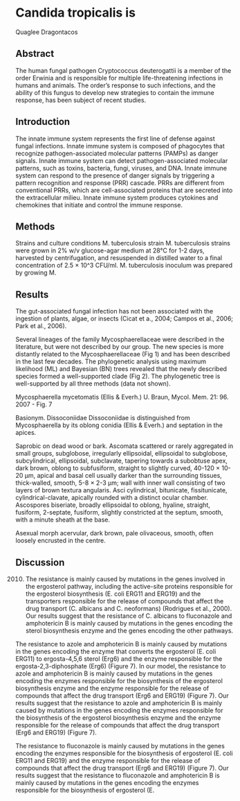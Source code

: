 # Candida tropicalis is
Quaglee Dragontacos


## Abstract
The human fungal pathogen Cryptococcus deuterogattii is a member of the order Erwinia and is responsible for multiple life-threatening infections in humans and animals. The order’s response to such infections, and the ability of this fungus to develop new strategies to contain the immune response, has been subject of recent studies.


## Introduction
The innate immune system represents the first line of defense against fungal infections. Innate immune system is composed of phagocytes that recognize pathogen-associated molecular patterns (PAMPs) as danger signals. Innate immune system can detect pathogen-associated molecular patterns, such as toxins, bacteria, fungi, viruses, and DNA. Innate immune system can respond to the presence of danger signals by triggering a pattern recognition and response (PRR) cascade. PRRs are different from conventional PRRs, which are cell-associated proteins that are secreted into the extracellular milieu. Innate immune system produces cytokines and chemokines that initiate and control the immune response.


## Methods
Strains and culture conditions
M. tuberculosis strain M. tuberculosis strains were grown in 2% w/v glucose-agar medium at 28°C for 1-2 days, harvested by centrifugation, and resuspended in distilled water to a final concentration of 2.5 × 10^3 CFU/ml. M. tuberculosis inoculum was prepared by growing M.


## Results
The gut-associated fungal infection has not been associated with the ingestion of plants, algae, or insects (Cicat et a., 2004; Campos et al., 2006; Park et al., 2006).

Several lineages of the family Mycosphaerellaceae were described in the literature, but were not described by our group. The new species is more distantly related to the Mycosphaerellaceae (Fig 1) and has been described in the last few decades. The phylogenetic analysis using maximum likelihood (ML) and Bayesian (BN) trees revealed that the newly described species formed a well-supported clade (Fig 2). The phylogenetic tree is well-supported by all three methods (data not shown).

Mycosphaerella mycetomatis (Ellis & Everh.) U. Braun, Mycol. Mem. 21: 96. 2007 - Fig. 7

Basionym. Dissoconiidae Dissoconiidae is distinguished from Mycosphaerella by its oblong conidia (Ellis & Everh.) and septation in the apices.

Saprobic on dead wood or bark. Ascomata scattered or rarely aggregated in small groups, subglobose, irregularly ellipsoidal, ellipsoidal to subglobose, subcylindrical, ellipsoidal, subclavate, tapering towards a subobtuse apex, dark brown, oblong to subfusiform, straight to slightly curved, 40-120 × 10-20 µm, apical and basal cell usually darker than the surrounding tissues, thick-walled, smooth, 5-8 × 2-3 µm; wall with inner wall consisting of two layers of brown textura angularis. Asci cylindrical, bitunicate, fissitunicate, cylindrical-clavate, apically rounded with a distinct ocular chamber. Ascospores biseriate, broadly ellipsoidal to oblong, hyaline, straight, fusiform, 2-septate, fusiform, slightly constricted at the septum, smooth, with a minute sheath at the base.

Asexual morph acervular, dark brown, pale olivaceous, smooth, often loosely encrusted in the centre.


## Discussion
 2010. The resistance is mainly caused by mutations in the genes involved in the ergosterol pathway, including the active-site proteins responsible for the ergosterol biosynthesis (E. coli ERG11 and ERG19) and the transporters responsible for the release of compounds that affect the drug transport (C. albicans and C. neoformans) (Rodrigues et al., 2000). Our results suggest that the resistance of C. albicans to fluconazole and amphotericin B is mainly caused by mutations in the genes encoding the sterol biosynthesis enzyme and the genes encoding the other pathways.

The resistance to azole and amphotericin B is mainly caused by mutations in the genes encoding the enzyme that converts the ergosterol (E. coli ERG11) to ergosta-4,5,6 sterol (Erg6) and the enzyme responsible for the ergosta-2,3-diphosphate (Erg6) (Figure 7). In our model, the resistance to azole and amphotericin B is mainly caused by mutations in the genes encoding the enzymes responsible for the biosynthesis of the ergosterol biosynthesis enzyme and the enzyme responsible for the release of compounds that affect the drug transport (Erg6 and ERG19) (Figure 7). Our results suggest that the resistance to azole and amphotericin B is mainly caused by mutations in the genes encoding the enzymes responsible for the biosynthesis of the ergosterol biosynthesis enzyme and the enzyme responsible for the release of compounds that affect the drug transport (Erg6 and ERG19) (Figure 7).

The resistance to fluconazole is mainly caused by mutations in the genes encoding the enzymes responsible for the biosynthesis of ergosterol (E. coli ERG11 and ERG19) and the enzyme responsible for the release of compounds that affect the drug transport (Erg6 and ERG19) (Figure 7). Our results suggest that the resistance to fluconazole and amphotericin B is mainly caused by mutations in the genes encoding the enzymes responsible for the biosynthesis of ergosterol (E.
